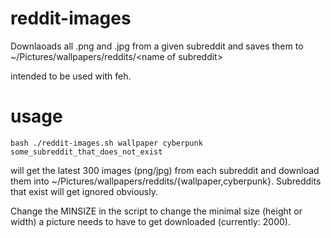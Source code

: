 # reddit-images
Downlaoads all .png and .jpg from a given subreddit and saves them to ~/Pictures/wallpapers/reddits/&lt;name of subreddit>

intended to be used with feh.

# usage
`bash
./reddit-images.sh wallpaper cyberpunk some_subreddit_that_does_not_exist
`

will get the latest 300 images (png/jpg) from each subreddit and download them into ~/Pictures/wallpapers/reddits/{wallpaper,cyberpunk}.
Subreddits that exist will get ignored obviously.

Change the MINSIZE in the script to change the minimal size (height or width) a picture needs to have to get downloaded (currently: 2000).
